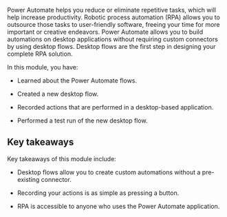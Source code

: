 Power Automate helps you reduce or eliminate repetitive tasks, which will help increase productivity. Robotic process automation (RPA) allows you to outsource those tasks to user-friendly software, freeing your time for more important or creative endeavors. Power Automate allows you to build automations on desktop applications without requiring custom connectors by using desktop flows. Desktop flows are the first step in designing your complete RPA solution.

In this module, you have:

-   Learned about the Power Automate flows.

-   Created a new desktop flow.

-   Recorded actions that are performed in a desktop-based application.

-   Performed a test run of the new desktop flow.

## Key takeaways

Key takeaways of this module include:

- Desktop flows allow you to create custom automations without a pre-existing connector. 

- Recording your actions is as simple as pressing a button.          
                   
- RPA is accessible to anyone who uses the Power Automate application.   
